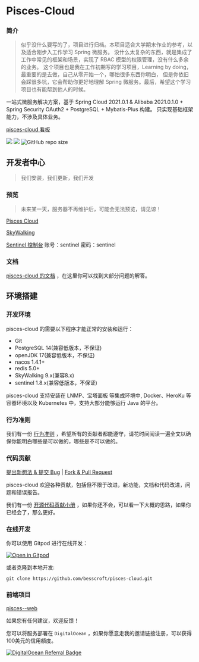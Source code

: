 # Pisces-Cloud

### 简介

> 似乎没什么要写的了，项目进行归档。本项目适合大学期末作业的参考，以及适合刚步入工作学习 Spring 微服务。
> 没什么太复杂的东西，就是集成了工作中常见的框架和场景，实现了 RBAC 模型的权限管理，没有什么多余的业务。
> 这个项目也是我在工作初期写的学习项目，Learning by doing，最重要的是去做，自己从零开始一个，哪怕很多东西你明白，
> 但是你依旧会踩很多坑，它会帮助你更好地理解 Spring 微服务。最后，希望这个学习项目也有能帮到他人的时候。

一站式微服务解决方案，基于 Spring Cloud 2021.0.1 & Alibaba 2021.0.1.0 + Spring Security OAuth2 + PostgreSQL + Mybatis-Plus 构建。
只实现基础框架能力，不涉及具体业务。

[pisces-cloud 看板](https://github.com/users/besscroft/projects/1)

[![](https://img.shields.io/badge/%E5%BC%80%E5%8F%91%E8%BF%9B%E5%BA%A6-%E5%BC%80%E5%8F%91%E4%B8%AD-brightgreen?style=flat-square)]() [![](https://img.shields.io/github/license/besscroft/pisces-cloud?style=flat-square)](https://github.com/besscroft/pisces-cloud/blob/master/LICENSE) ![GitHub repo size](https://img.shields.io/github/repo-size/besscroft/pisces-cloud?style=flat-square&color=328657)

## 开发者中心

> 我们安装，我们更新，我们开发

### 预览

> 未来某一天，服务器不再维护后，可能会无法预览，请见谅！

[Pisces Cloud](https://pisces.besscroft.com/)

[SkyWalking](https://skywalking.besscroft.com/)

[Sentinel 控制台](https://sentinel.besscroft.com/) 账号：sentinel 密码：sentinel

### 文档

[pisces-cloud 的文档](https://docs.besscroft.com/pisces/readme.html) ，在这里你可以找到大部分问题的解答。

## 环境搭建

### 开发环境

pisces-cloud 的需要以下程序才能正常的安装和运行：

- Git
- PostgreSQL 14(兼容低版本，不保证)
- openJDK 17(兼容低版本，不保证)
- nacos 1.4.1+
- redis 5.0+
- SkyWalking 9.x(兼容8.x)
- sentinel 1.8.x(兼容低版本，不保证)

pisces-cloud 支持安装在 LNMP、宝塔面板 等集成环境中, Docker、HeroKu 等容器环境以及 Kubernetes 中，支持大部分能够运行 Java 的平台。

### 行为准则

我们有一份 [行为准则](https://github.com/besscroft/pisces-cloud/blob/main/CODE_OF_CONDUCT.md) ，希望所有的贡献者都能遵守，请花时间阅读一遍全文以确保你能明白哪些是可以做的，哪些是不可以做的。

### 代码贡献

[提出新想法 & 提交 Bug](https://github.com/besscroft/pisces-cloud/issues/new) | [Fork & Pull Request](https://github.com/besscroft/pisces-cloud/fork)

pisces-cloud 欢迎各种贡献，包括但不限于改进，新功能，文档和代码改进，问题和错误报告。

我们有一份 [开源代码贡献小册](https://github.com/besscroft/pisces-cloud/blob/main/fork-and-push.md) ，如果你还不会，可以看一下大概的思路，如果你已经会了，那么更好。

### 在线开发

你可以使用 Gitpod 进行在线开发：

<p><a href="https://gitpod.io/#https://github.com/besscroft/pisces-cloud" rel="nofollow"><img src="https://camo.githubusercontent.com/1eb1ddfea6092593649f0117f7262ffa8fbd3017/68747470733a2f2f676974706f642e696f2f627574746f6e2f6f70656e2d696e2d676974706f642e737667" alt="Open in Gitpod" data-canonical-src="https://gitpod.io/button/open-in-gitpod.svg" style="max-width:100%;"></a></p>

或者克隆到本地开发:

```shell
git clone https://github.com/besscroft/pisces-cloud.git
```
### 前端项目

[pisces--web](https://github.com/besscroft/pisces-web)

如果您有任何建议，欢迎反馈！

您可以将服务部署在 `DigitalOcean` ，如果你愿意走我的邀请链接注册，可以获得100美元的信用额度。

<a href="https://www.digitalocean.com/?refcode=6841be7284cc&utm_campaign=Referral_Invite&utm_medium=Referral_Program&utm_source=badge"><img src="https://web-platforms.sfo2.cdn.digitaloceanspaces.com/WWW/Badge%201.svg" alt="DigitalOcean Referral Badge" /></a>
